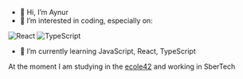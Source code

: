 - 👋 Hi, I’m Aynur
- 👀 I’m interested in coding, especially on:

<div display="flex" margin-left="50%">
  <img src="https://img.shields.io/badge/react-%2320232a.svg?style=for-the-badge&logo=react&logoColor=%2361DAFB" alt="React"/>
  <img src="https://img.shields.io/badge/typescript-%23007ACC.svg?style=for-the-badge&logo=typescript&logoColor=white" alt="TypeScript"/>
</div>

- 🌱 I’m currently learning JavaScript, React, TypeScript

At the moment I am studying in the [ecole42](https://42.fr) and working in SberTech

<!---
fbrightw/fbrightw is a ✨ special ✨ repository because its `README.md` (this file) appears on your GitHub profile.
You can click the Preview link to take a look at your changes.
--->
